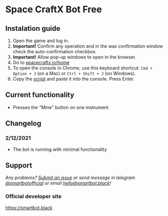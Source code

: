 # Space CraftX Bot Free

## Instalation guide

1. Open the game and log in.
2. **Important!** Confirm any operation and in the wax confirmation window check the auto-confirmation checkbox.
3. **Important!** Allow pop-up windows to open in the browser.
4. Go to [spacecraftx.io/home](https://spacecraftx.io/home)
5. To open the console in Chrome, use this keyboard shortcut: `Cmd + Option + J` (on a Mac) or `Ctrl + Shift + J` (on Windows).
6. Copy the [script](https://github.com/SmartBotBlack/spacecraftx-bot/blob/master/index.js) and paste it into the console. Press Enter.

## Current functionality

- Presses the "Mine" button on one instrument

## Changelog

### 2/12/2021

- The bot is running with minimal functionality

## Support

_Any problems? [Submit an issue](https://github.com/SmartBotBlack/spacecraftx-bot/issues/new) or send message in telegram [@smartbotofficial](https://t.me/smartbotofficial) or email [hello@smartbot.black](hello@smartbot.black)!_

### Official developer site

https://smartbot.black
